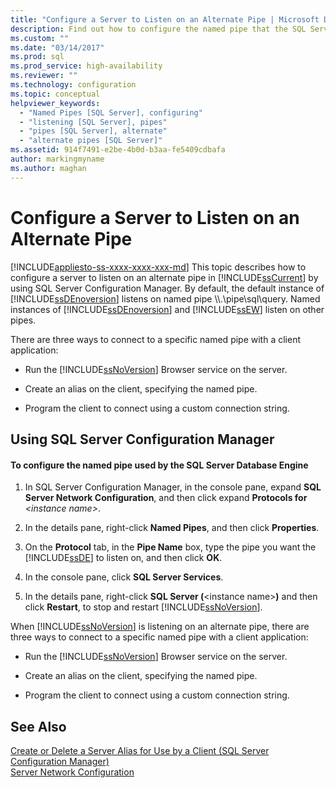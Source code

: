 ```yaml
---
title: "Configure a Server to Listen on an Alternate Pipe | Microsoft Docs"
description: Find out how to configure the named pipe that the SQL Server Database Engine listens on. Learn how to connect a client application to a specific named pipe.
ms.custom: ""
ms.date: "03/14/2017"
ms.prod: sql
ms.prod_service: high-availability
ms.reviewer: ""
ms.technology: configuration
ms.topic: conceptual
helpviewer_keywords: 
  - "Named Pipes [SQL Server], configuring"
  - "listening [SQL Server], pipes"
  - "pipes [SQL Server], alternate"
  - "alternate pipes [SQL Server]"
ms.assetid: 914f7491-e2be-4b0d-b3aa-fe5409cdbafa
author: markingmyname
ms.author: maghan
---
```

# Configure a Server to Listen on an Alternate Pipe
[!INCLUDE[appliesto-ss-xxxx-xxxx-xxx-md](../../includes/appliesto-ss-xxxx-xxxx-xxx-md.md)]
  This topic describes how to configure a server to listen on an alternate pipe in [!INCLUDE[ssCurrent](../../includes/sscurrent-md.md)] by using SQL Server Configuration Manager. By default, the default instance of [!INCLUDE[ssDEnoversion](../../includes/ssdenoversion-md.md)] listens on named pipe \\\\.\pipe\sql\query. Named instances of [!INCLUDE[ssDEnoversion](../../includes/ssdenoversion-md.md)] and [!INCLUDE[ssEW](../../includes/ssew-md.md)] listen on other pipes.  
  
 There are three ways to connect to a specific named pipe with a client application:  
  
-   Run the [!INCLUDE[ssNoVersion](../../includes/ssnoversion-md.md)] Browser service on the server.  
  
-   Create an alias on the client, specifying the named pipe.  
  
-   Program the client to connect using a custom connection string.  
  
##  <a name="SSMSProcedure"></a> Using SQL Server Configuration Manager  
  
#### To configure the named pipe used by the SQL Server Database Engine  
  
1.  In SQL Server Configuration Manager, in the console pane, expand **SQL Server Network Configuration**, and then click expand **Protocols for** *\<instance name>*.  
  
2.  In the details pane, right-click **Named Pipes**, and then click **Properties**.  
  
3.  On the **Protocol** tab, in the **Pipe Name** box, type the pipe you want the [!INCLUDE[ssDE](../../includes/ssde-md.md)] to listen on, and then click **OK**.  
  
4.  In the console pane, click **SQL Server Services**.  
  
5.  In the details pane, right-click **SQL Server (**\<instance name>**)** and then click **Restart**, to stop and restart [!INCLUDE[ssNoVersion](../../includes/ssnoversion-md.md)].  
  
 When [!INCLUDE[ssNoVersion](../../includes/ssnoversion-md.md)] is listening on an alternate pipe, there are three ways to connect to a specific named pipe with a client application:  
  
-   Run the [!INCLUDE[ssNoVersion](../../includes/ssnoversion-md.md)] Browser service on the server.  
  
-   Create an alias on the client, specifying the named pipe.  
  
-   Program the client to connect using a custom connection string.  
  
## See Also  
 [Create or Delete a Server Alias for Use by a Client &#40;SQL Server Configuration Manager&#41;](../../database-engine/configure-windows/create-or-delete-a-server-alias-for-use-by-a-client.md)   
 [Server Network Configuration](../../database-engine/configure-windows/server-network-configuration.md)  
  
  
